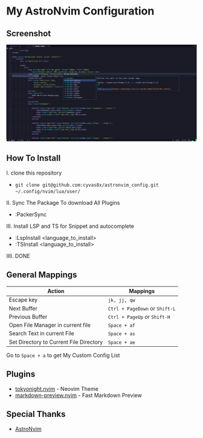 # My AstroNvim Configuration
## Screenshot
![gmbr](gmbr.jpg) 
## How To Install
I. clone this repository 
- `git clone git@github.com:cyvas8x/astronvim_config.git ~/.config/nvim/lua/user/`

II. Sync The Package To download All Plugins
- :PackerSync

III. Install LSP and TS for Snippet and autocomplete
- :LspInstall <language_to_install>
- :TSInstall <language_to_install>

IIII. DONE

## General Mappings

| Action                                  | Mappings                      |
| ---------------                         | ----------------              |
| Escape key                              | `jk, jj, qw`                  |
| Next Buffer                             | `Ctrl + PageDown` or `Shift-L`|
| Previous Buffer                         | `Ctrl + PageUp` or `Shift-H`  |
| Open File Manager in current file       | `Space + af`                  |
| Search Text in current File             | `Space + as`                  |
| Set Directory to Current File Directory | `Space + ae`                  |

Go to `Space + a` to get My Custom Config List

## Plugins
- [tokyonight.nvim](https://github.com/folke/tokyonight.nvim) - Neovim Theme
- [markdown-preview.nvim](https://github.com/iamcco/markdown-preview.nvim) - Fast Markdown Preview

## Special Thanks
- [AstroNvim](https://github.com/AstroNvim/) 
